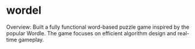 # wordel
Overview: Built a fully functional word-based puzzle game inspired by the popular Wordle. The game focuses on efficient algorithm design and real-time gameplay.

